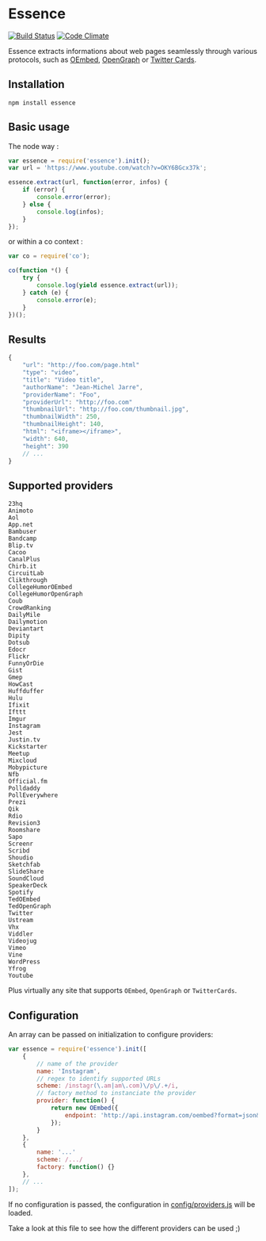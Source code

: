 Essence
=======

[![Build Status](https://travis-ci.org/felixgirault/essence.js.svg?branch=master)](https://travis-ci.org/felixgirault/essence.js)
[![Code Climate](https://codeclimate.com/github/felixgirault/essence.js.png)](https://codeclimate.com/github/felixgirault/essence.js)

Essence extracts informations about web pages seamlessly through various protocols,
such as [OEmbed](http://oembed.com), [OpenGraph](http://opengraphprotocol.org)
or [Twitter Cards](https://dev.twitter.com/docs/cards).

Installation
------------

```
npm install essence
```

Basic usage
-----------

The node way :

```js
var essence = require('essence').init();
var url = 'https://www.youtube.com/watch?v=OKY6BGcx37k';

essence.extract(url, function(error, infos) {
	if (error) {
		console.error(error);
	} else {
		console.log(infos);
	}
});
```

or within a co context :

```js
var co = require('co');

co(function *() {
	try {
		console.log(yield essence.extract(url));
	} catch (e) {
		console.error(e);
	}
})();
```

Results
-------

```js
{
	"url": "http://foo.com/page.html"
	"type": "video",
	"title": "Video title",
	"authorName": "Jean-Michel Jarre",
	"providerName": "Foo",
	"providerUrl": "http://foo.com"
	"thumbnailUrl": "http://foo.com/thumbnail.jpg",
	"thumbnailWidth": 250,
	"thumbnailHeight": 140,
	"html": "<iframe></iframe>",
	"width": 640,
	"height": 390
	// ...
}

```

Supported providers
-------------------

```
23hq
Animoto
Aol
App.net
Bambuser
Bandcamp
Blip.tv
Cacoo
CanalPlus
Chirb.it
CircuitLab
Clikthrough
CollegeHumorOEmbed
CollegeHumorOpenGraph
Coub
CrowdRanking
DailyMile
Dailymotion
Deviantart
Dipity
Dotsub
Edocr
Flickr
FunnyOrDie
Gist
Gmep
HowCast
Huffduffer
Hulu
Ifixit
Ifttt
Imgur
Instagram
Jest
Justin.tv
Kickstarter
Meetup
Mixcloud
Mobypicture
Nfb
Official.fm
Polldaddy
PollEverywhere
Prezi
Qik
Rdio
Revision3
Roomshare
Sapo
Screenr
Scribd
Shoudio
Sketchfab
SlideShare
SoundCloud
SpeakerDeck
Spotify
TedOEmbed
TedOpenGraph
Twitter
Ustream
Vhx
Viddler
Videojug
Vimeo
Vine
WordPress
Yfrog
Youtube
```

Plus virtually any site that supports `OEmbed`, `OpenGraph` or `TwitterCards`.

Configuration
-------------

An array can be passed on initialization to configure providers:

```js
var essence = require('essence').init([
	{
		// name of the provider
		name: 'Instagram',
		// regex to identify supported URLs
		scheme: /instagr(\.am|am\.com)\/p\/.+/i,
		// factory method to instanciate the provider
		provider: function() {
			return new OEmbed({
				endpoint: 'http://api.instagram.com/oembed?format=json&url=:url'
			});
		}
	},
	{
		name: '...'
		scheme: /.../
		factory: function() {}
	},
	// ...
]);
```

If no configuration is passed, the configuration in [config/providers.js](https://github.com/felixgirault/essence.js/blob/master/config/providers.js)
will be loaded.

Take a look at this file to see how the different providers can be used ;)
